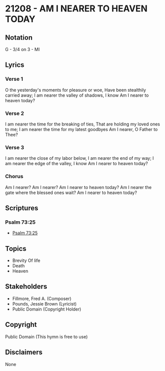 # 21208 - AM I NEARER TO HEAVEN TODAY

## Notation

G - 3/4 on 3 - MI

## Lyrics

### Verse 1

O the yesterday's moments for pleasure or woe, Have been stealthily carried away; I am nearer the valley of shadows, I know Am I nearer to heaven today?

### Verse 2

I am nearer the time for the breaking of ties, That are holding my loved ones to me; I am nearer the time for my latest goodbyes Am I nearer, O Father to Thee?

### Verse 3

I am nearer the close of my labor below, I am nearer the end of my way; I am nearer the edge of the valley, I know Am I nearer to heaven today?

### Chorus

Am I nearer? Am I nearer? Am I nearer to heaven today? Am I nearer the gate where the blessed ones wait? Am I nearer to heaven today? 


## Scriptures

### Psalm 73:25

- [Psalm 73:25](https://www.biblegateway.com/passage/?search=Psalm%2073%3A25)


## Topics

- Brevity Of life
- Death
- Heaven

## Stakeholders

- Fillmore, Fred A. (Composer)
- Pounds, Jessie Brown (Lyricist)
- Public Domain (Copyright Holder)

## Copyright

Public Domain
(This hymn is free to use)

## Disclaimers

None

